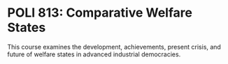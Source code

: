 # POLI 813: Comparative Welfare States

This course examines the development, achievements, present crisis, and future of welfare states in advanced industrial democracies.